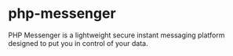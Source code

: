 # php-messenger
PHP Messenger is a lightweight secure instant messaging platform designed to put you in control of your data.
